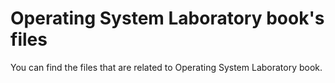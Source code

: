 # Operating System Laboratory book's files

You can find the files that are related to Operating System Laboratory book. 
